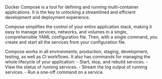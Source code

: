 Docker Compose is a tool for defining and running multi-container applications. 
It is the key to unlocking a streamlined and efficient development and deployment experience.

Compose simplifies the control of your entire application stack, making it easy to manage services, networks, and volumes in a single, comprehensible YAML configuration file. 
Then, with a single command, you create and start all the services from your configuration file.

Compose works in all environments; 
production, staging, development, testing, as well as CI workflows. 
It also has commands for managing the whole lifecycle of your application:
    - Start, stop, and rebuild services.
    - View the status of running services.
    - Stream the log output of running services.
    - Run a one-off command on a service.
